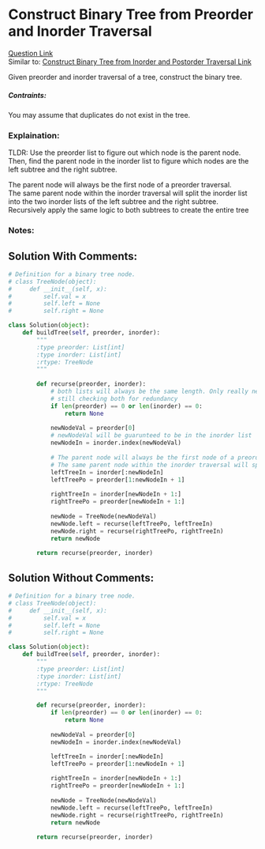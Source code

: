 # Construct Binary Tree from Preorder and Inorder Traversal

[Question Link](https://leetcode.com/explore/learn/card/data-structure-tree/133/conclusion/943/)     
Similar to: [Construct Binary Tree from Inorder and Postorder Traversal Link](https://leetcode.com/explore/learn/card/data-structure-tree/133/conclusion/942/)  

Given preorder and inorder traversal of a tree, construct the binary tree.

##### Contraints:
You may assume that duplicates do not exist in the tree.

### Explaination:
TLDR: Use the preorder list to figure out which node is the parent node. Then, find the parent node in the inorder list to figure which nodes are the left subtree and the right subtree.  

The parent node will always be the first node of a preorder traversal.  
The same parent node within the inorder traversal will split the inorder list into the two inorder lists of the left subtree and the right subtree.  
Recursively apply the same logic to both subtrees to create the entire tree

### Notes:


## Solution With Comments:
```Python
# Definition for a binary tree node.
# class TreeNode(object):
#     def __init__(self, x):
#         self.val = x
#         self.left = None
#         self.right = None

class Solution(object):
    def buildTree(self, preorder, inorder):
        """
        :type preorder: List[int]
        :type inorder: List[int]
        :rtype: TreeNode
        """
        
        def recurse(preorder, inorder):
            # both lists will always be the same length. Only really need to check either list
            # still checking both for redundancy
            if len(preorder) == 0 or len(inorder) == 0:
                return None
            
            newNodeVal = preorder[0]
            # newNodeVal will be guarunteed to be in the inorder list
            newNodeIn = inorder.index(newNodeVal)
        	
   			# The parent node will always be the first node of a preorder traversal.  
			# The same parent node within the inorder traversal will split the inorder list into the two inorder lists of the left subtree and the right subtree.  
            leftTreeIn = inorder[:newNodeIn]
            leftTreePo = preorder[1:newNodeIn + 1]
            
            rightTreeIn = inorder[newNodeIn + 1:]
            rightTreePo = preorder[newNodeIn + 1:]
            
            newNode = TreeNode(newNodeVal)
            newNode.left = recurse(leftTreePo, leftTreeIn)
            newNode.right = recurse(rightTreePo, rightTreeIn)
            return newNode
        
        return recurse(preorder, inorder)
```

## Solution Without Comments:
```Python
# Definition for a binary tree node.
# class TreeNode(object):
#     def __init__(self, x):
#         self.val = x
#         self.left = None
#         self.right = None

class Solution(object):
    def buildTree(self, preorder, inorder):
        """
        :type preorder: List[int]
        :type inorder: List[int]
        :rtype: TreeNode
        """

        def recurse(preorder, inorder):
            if len(preorder) == 0 or len(inorder) == 0:
                return None
            
            newNodeVal = preorder[0]
            newNodeIn = inorder.index(newNodeVal)

            leftTreeIn = inorder[:newNodeIn]
            leftTreePo = preorder[1:newNodeIn + 1]
            
            rightTreeIn = inorder[newNodeIn + 1:]
            rightTreePo = preorder[newNodeIn + 1:]
            
            newNode = TreeNode(newNodeVal)
            newNode.left = recurse(leftTreePo, leftTreeIn)
            newNode.right = recurse(rightTreePo, rightTreeIn)
            return newNode
        
        return recurse(preorder, inorder)
```